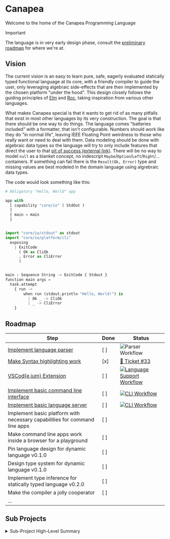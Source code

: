 # Canapea

Welcome to the home of the Canapea Programming Language

> [!IMPORTANT]
> The language is in very early design phase, consult the [preliminary roadmap](#roadmap) for where we're at.


## Vision

The current vision is an easy to learn pure, safe, eagerly evaluated statically typed functional language at its core, with a friendly compiler to guide the user, only leveraging algebraic side-effects that are then implemented by the chosen platform "under the hood". This design closely follows the guiding principles of [Elm](https://elm-lang.org) and [Roc](https://roc-lang.org), taking inspiration from various other languages.

What makes Canapea special is that it wants to get rid of as many pitfalls that exist in most other languages by its very construction. The goal is that there should be one way to do things. The language comes "batteries included" with a formatter, that isn't configurable. Numbers should work like they do "in normal life", leaving IEEE Floating Point weirdness to those who really want or need to deal with them. Data modeling should be done with algebraic data types so the language will try to only include features that direct the user to that [pit of success (external link)](https://blog.ploeh.dk/2023/03/27/more-functional-pits-of-success/). There will be no way to model `null` as a blanket concept, no indescript `Maybe`/`Option`/`Left`/`Right`/... containers. If something can fail there is the `Result(Ok, Error)` type and missing values are best modeled in the domain language using algrebraic data types.

The code would look something like this:

```python
# Obligatory "Hello, World" app

app with
  [ capability "core/io" ( StdOut )
  ]
  { main = main
  }


import "core/io/stdout" as stdout
import "core/io/platform/cli"
  exposing
    | ExitCode
      ( Ok as CliOk
      , Error as CliError
      )


main : Sequence String -> ExitCode { Stdout }
function main args =
  task.attempt
    { run ->
        when run (stdout.println "Hello, World!") is
          | Ok _ -> CliOk
          | _ -> CliError
    }

```

## Roadmap

| Step | Done | Status |
|------|------|--------|
| [Implement language parser](https://github.com/orgs/canapea/projects/1/views/1) | [ ] | ![Parser Workflow](https://github.com/canapea/canapea/actions/workflows/parser.yml/badge.svg)
| [Make Syntax highlighting work](https://github.com/canapea/canapea/issues/33) | [x] | [🚧 Ticket #33](https://github.com/canapea/canapea/issues/33)
| [VSCod{e,ium} Extension](https://github.com/orgs/canapea/projects/2/views/1) | [ ] | [![Language Support Workflow](https://github.com/canapea/canapea/actions/workflows/vsext.yml/badge.svg)](https://github.com/canapea/canapea/actions/workflows/vsext.yml)
| [Implement basic command line interface](https://github.com/orgs/canapea/projects/3/views/1) | [ ] | [![CLI Workflow](https://github.com/canapea/canapea/actions/workflows/cli.yml/badge.svg)](https://github.com/canapea/canapea/actions/workflows/cli.yml)
| [Implement basic language server](https://github.com/orgs/canapea/projects/5/views/1) | [ ] | [![CLI Workflow](https://github.com/canapea/canapea/actions/workflows/cli.yml/badge.svg)](https://github.com/canapea/canapea/actions/workflows/cli.yml)
| Implement basic platform with necessary capabilities for command line apps | [ ] |
| Make command line apps work inside a browser for a playground | [ ] |
| Pin language design for dynamic language v0.1.0 | [ ] |
| Design type system for dynamic language v0.1.0 | [ ] |
| Implement type inference for statically typed language v0.2.0 | [ ] |
| Make the compiler a jolly cooperator | [ ] |
| ... |    |


## Sub Projects


<details>
  <summary>Sub-Project High-Level Summary</summary>

### [Outbox](./outbox.sh)

Uses the [Outbox Pattern](https://en.wikipedia.org/wiki/Inbox_and_outbox_pattern) to decouple asset distribution throughout the project. Build scripts of sub-projects call the outbox which will in turn take care of copying artifacts around without the originator knowing anything about the other projects.


### [Parser](./parser/)

The language parser is generated with the help of tree-sitter. For technical details consult its [README](./parser/README.md).


### [Language Support](./language-support-vscode/)

The official VSCod{e,ium} extension. For technical details consult its [README](./language-support-vscode/README.md).


</details>

